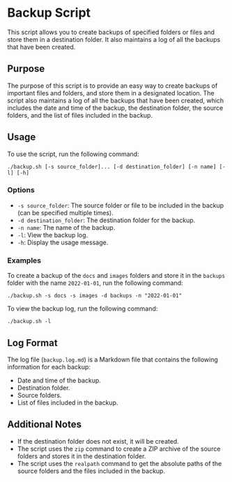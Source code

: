 # Backup Script

This script allows you to create backups of specified folders or files and store them in a destination folder. It also maintains a log of all the backups that have been created.

## Purpose

The purpose of this script is to provide an easy way to create backups of important files and folders, and store them in a designated location. The script also maintains a log of all the backups that have been created, which includes the date and time of the backup, the destination folder, the source folders, and the list of files included in the backup.
## Usage

To use the script, run the following command:

```
./backup.sh [-s source_folder]... [-d destination_folder] [-n name] [-l] [-h]

```

### Options

* `-s source_folder`: The source folder or file to be included in the backup (can be specified multiple times).
* `-d destination_folder`: The destination folder for the backup.
* `-n name`: The name of the backup.
* `-l`: View the backup log.
* `-h`: Display the usage message.

### Examples

To create a backup of the `docs` and `images` folders and store it in the `backups` folder with the name `2022-01-01`, run the following command:

```
./backup.sh -s docs -s images -d backups -n "2022-01-01"
```

To view the backup log, run the following command:

```
./backup.sh -l
```

## Log Format

The log file (`backup.log.md`) is a Markdown file that contains the following information for each backup:

* Date and time of the backup.
* Destination folder.
* Source folders.
* List of files included in the backup.

## Additional Notes

* If the destination folder does not exist, it will be created.
* The script uses the `zip` command to create a ZIP archive of the source folders and stores it in the destination folder.
* The script uses the `realpath` command to get the absolute paths of the source folders and the files included in the backup.

